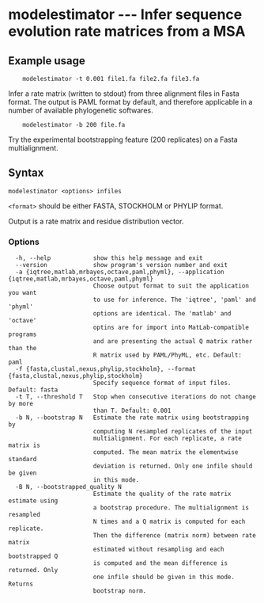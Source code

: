 # modelestimator --- Infer sequence evolution rate matrices from a MSA


## Example usage

``` shell
    modelestimator -t 0.001 file1.fa file2.fa file3.fa
```
Infer a rate matrix (written to stdout) from three alignment files in Fasta format.
The output is PAML format by default, and therefore applicable in a number of
available phylogenetic softwares.

``` shell
    modelestimator -b 200 file.fa
```
Try the experimental bootstrapping feature (200 replicates) on a Fasta multialignment.

## Syntax

```
modelestimator <options> infiles
```


`<format>` should be either FASTA, STOCKHOLM or PHYLIP format.

Output is a rate matrix and residue distribution vector.

### Options

```
  -h, --help            show this help message and exit
  --version             show program's version number and exit
  -a {iqtree,matlab,mrbayes,octave,paml,phyml}, --application {iqtree,matlab,mrbayes,octave,paml,phyml}
                        Choose output format to suit the application you want
                        to use for inference. The 'iqtree', 'paml' and 'phyml'
                        options are identical. The 'matlab' and 'octave'
                        optins are for import into MatLab-compatible programs
                        and are presenting the actual Q matrix rather than the
                        R matrix used by PAML/PhyML, etc. Default: paml
  -f {fasta,clustal,nexus,phylip,stockholm}, --format {fasta,clustal,nexus,phylip,stockholm}
                        Specify sequence format of input files. Default: fasta
  -t T, --threshold T   Stop when consecutive iterations do not change by more
                        than T. Default: 0.001
  -b N, --bootstrap N   Estimate the rate matrix using bootstrapping by
                        computing N resampled replicates of the input
                        multialignment. For each replicate, a rate matrix is
                        computed. The mean matrix the elementwise standard
                        deviation is returned. Only one infile should be given
                        in this mode.
  -B N, --bootstrapped_quality N
                        Estimate the quality of the rate matrix estimate using
                        a bootstrap procedure. The multialignment is resampled
                        N times and a Q matrix is computed for each replicate.
                        Then the difference (matrix norm) between rate matrix
                        estimated without resampling and each bootstrapped Q
                        is computed and the mean difference is returned. Only
                        one infile should be given in this mode. Returns
                        bootstrap norm.
```
